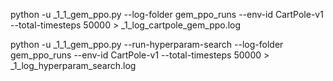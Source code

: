 python -u  _1_1_gem_ppo.py --log-folder gem_ppo_runs --env-id CartPole-v1 --total-timesteps 50000 > _1_log_cartpole_gem_ppo.log


python -u _1_1_gem_ppo.py --run-hyperparam-search --log-folder gem_ppo_runs --env-id CartPole-v1 --total-timesteps 50000 > _1_log_hyperparam_search.log